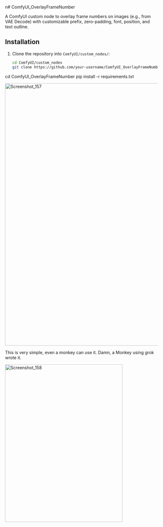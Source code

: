n# ComfyUI_OverlayFrameNumber

A ComfyUI custom node to overlay frame numbers on images (e.g., from VAE Decode) with customizable prefix, zero-padding, font, position, and text outline.

## Installation
1. Clone the repository into `ComfyUI/custom_nodes/`:
   ```bash
   cd ComfyUI/custom_nodes
   git clone https://github.com/your-username/ComfyUI_OverlayFrameNumber.git

cd ComfyUI_OverlayFrameNumber
pip install -r requirements.txt


<img width="1548" height="864" alt="Screenshot_157" src="https://github.com/user-attachments/assets/e3101619-391f-40bd-b3ae-9c9a5b35c236" />

This is very simple, even a monkey can use it. Damn, a Monkey using grok wrote it.

<img width="387" height="519" alt="Screenshot_158" src="https://github.com/user-attachments/assets/01d8384c-d5d9-4a88-9467-eb85cf2ca4f9" />

